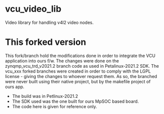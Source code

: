 # vcu_video_lib
Video library for handling v4l2 video nodes.

# This forked version
This fork/branch hold the modifications done in order to integrate the VCU application into ours f/w.
The changes were done on the zynqmp_vcu_trd_v2021.2 branch code as used in Petalinux-2021.2 SDK.
The vcu_xxx forked branches were created in order to comply with the LGPL license - giving the changes to whoever request them.
As so, the branched were never built using their native project, but by the makefile project of ours app.
- The build was in Petlinux-2021.2
- The SDK used was the one built for ours MpSOC based board.
- The code 
here is given for reference only.
